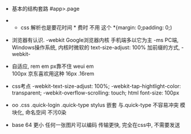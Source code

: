 -  基本的结构套路
   #app>.page
-  * css 解析也是要花时间  *  费时
   不用 这个  *{margin: 0;padding: 0;)
-  浏览器有认识.
   -webkit    Google浏览器内核    手机端多以它为主
   -ms  PC端,    Windows操作系统,   内核时微软的
   text-size-adjust: 100%
   加前缀的方式,  -webkit-
-  自适应,  rem em     px靠不住
   weui  em   
   100px  京东喜欢用这种
   16px   .16rem

-  css考点
   -webkit-text-size-adjust: 100%;
   -webkit-tap-hightlight-color: transparent;
   -webkit-overflow-scrolling: touch;
   html font-size: 100px

-  oo .css
   .quick-login .quick-type
   stylus 嵌套
   与.quick-type 不容易冲突 
   模块化, 命名空间  不污0染

-  base 64
   更小  任何一张图片可以编码
   传输更快, 完全在css中, 不需要发送